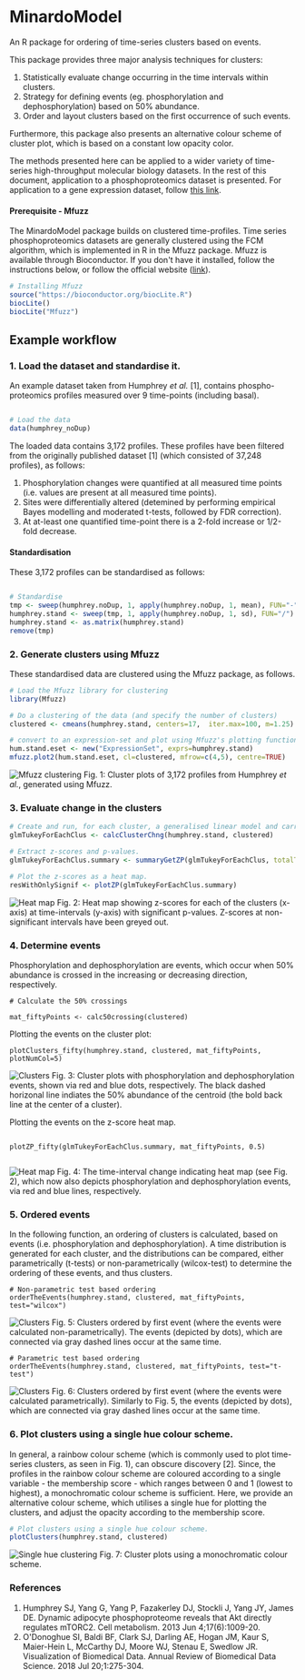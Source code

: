 # MinardoModel

An R package for ordering of time-series clusters based on events.

This package provides three major analysis techniques for clusters:
1. Statistically evaluate change occurring in the time intervals within clusters.
2. Strategy for defining events (eg. phosphorylation and dephosphorylation) based on 50% abundance.  
3. Order and layout clusters based on the first occurrence of such events.

Furthermore, this package also presents an alternative colour scheme of cluster plot, which is based on a constant low opacity color.


The methods presented here can be applied to a wider variety of time-series high-throughput molecular biology datasets. In the rest of this document, application to a phosphoproteomics dataset is presented. For application to a gene expression dataset, follow [this link](workflowGE.md).





#### Prerequisite - Mfuzz

The MinardoModel package builds on clustered time-profiles. Time series phosphoproteomics datasets are generally clustered using the FCM algorithm, which is implemented in R in the Mfuzz package. Mfuzz is available through Bioconductor. If you don't have it installed, follow the instructions below, or follow the official website ([link](10.18129/B9.bioc.Mfuzz)).
```R
# Installing Mfuzz
source("https://bioconductor.org/biocLite.R")
biocLite()
biocLite("Mfuzz")
```


## Example workflow

### 1. Load the dataset and standardise it.
An example dataset taken from Humphrey *et al.* [1], contains phospho-proteomics profiles measured over 9 time-points (including basal).

```R

# Load the data
data(humphrey_noDup)
```

The loaded data contains 3,172 profiles. These profiles have been filtered from the originally published dataset [1] (which consisted of 37,248 profiles), as follows:

1. Phosphorylation changes were quantified at all measured time  points (i.e. values are present at all measured time points).
2. Sites were differentially altered (detemined by performing empirical Bayes modelling and moderated t-tests, followed by FDR correction).
3. At at-least one quantified time-point there is a 2-fold increase or 1/2-fold decrease.


#### Standardisation

These 3,172 profiles can be standardised as follows:

```R

# Standardise
tmp <- sweep(humphrey.noDup, 1, apply(humphrey.noDup, 1, mean), FUN="-")
humphrey.stand <- sweep(tmp, 1, apply(humphrey.noDup, 1, sd), FUN="/")
humphrey.stand <- as.matrix(humphrey.stand)
remove(tmp)
```

### 2. Generate clusters using Mfuzz
These standardised data are clustered using the Mfuzz package, as follows.

```R
# Load the Mfuzz library for clustering
library(Mfuzz)

# Do a clustering of the data (and specify the number of clusters)
clustered <- cmeans(humphrey.stand, centers=17,  iter.max=100, m=1.25)

# convert to an expression-set and plot using Mfuzz's plotting function
hum.stand.eset <- new("ExpressionSet", exprs=humphrey.stand)
mfuzz.plot2(hum.stand.eset, cl=clustered, mfrow=c(4,5), centre=TRUE)
```
![Mfuzz clustering](images/Humphrey/humphrey_mfuzz.png)
Fig. 1: Cluster plots of 3,172 profiles from Humphrey *et al.*, generated using Mfuzz.



### 3. Evaluate change in the clusters

```R
# Create and run, for each cluster, a generalised linear model and carry out tukey post-hoc evaluations.
glmTukeyForEachClus <- calcClusterChng(humphrey.stand, clustered)

# Extract z-scores and p-values.
glmTukeyForEachClus.summary <- summaryGetZP(glmTukeyForEachClus, totalTimePoints=9)

# Plot the z-scores as a heat map.
resWithOnlySignif <- plotZP(glmTukeyForEachClus.summary)

```

![Heat map](images/Humphrey/humphrey_heatmap.png)
Fig. 2: Heat map showing z-scores for each of the clusters (x-axis) at time-intervals (y-axis) with significant p-values. Z-scores at non-significant intervals have been greyed out.


### 4. Determine events

Phosphorylation and dephosphorylation are events, which occur when 50% abundance is crossed in the increasing or decreasing direction, respectively.

```
# Calculate the 50% crossings

mat_fiftyPoints <- calc50crossing(clustered)

```


Plotting the events on the cluster plot:

```
plotClusters_fifty(humphrey.stand, clustered, mat_fiftyPoints, plotNumCol=5)

```
![Clusters](images/Humphrey/humphrey_clusters_50.png)
Fig. 3: Cluster plots with phosphorylation and dephosphorylation events, shown via red and blue dots, respectively. The black dashed horizonal line indiates the 50% abundance of the centroid (the bold back line at the center of a cluster).



Plotting the events on the z-score heat map.

```

plotZP_fifty(glmTukeyForEachClus.summary, mat_fiftyPoints, 0.5)


```

![Heat map](images/Humphrey/humphrey_heatmap_50.png)
Fig. 4: The time-interval change indicating heat map (see Fig. 2), which now also depicts phosphorylation and dephosphorylation events, via red and blue lines, respectively.





### 5. Ordered events

In the following function, an ordering of clusters is calculated, based on events (i.e. phosphorylation and dephosphorylation). A time distribution is generated for each cluster, and the distributions can be compared, either parametrically (t-tests) or non-parametrically (wilcox-test) to determine the ordering of these events, and thus clusters.


```
# Non-parametric test based ordering
orderTheEvents(humphrey.stand, clustered, mat_fiftyPoints, test="wilcox")
```
![Clusters](images/Humphrey/humphrey_nonParam.png)
Fig. 5: Clusters ordered by first event (where the events were calculated non-parametrically). The events (depicted by dots), which are connected via gray dashed lines occur at the same time.

```
# Parametric test based ordering
orderTheEvents(humphrey.stand, clustered, mat_fiftyPoints, test="t-test")

```

![Clusters](images/Humphrey/humphrey_param.png)
Fig. 6: Clusters ordered by first event (where the events were calculated parametrically). Similarly to Fig. 5, the events (depicted by dots), which are connected via gray dashed lines occur at the same time. 


### 6. Plot clusters using a single hue colour scheme.

In general, a rainbow colour scheme (which is commonly used to plot time-series clusters, as seen in Fig. 1), can obscure discovery [2]. Since, the profiles in the rainbow colour scheme are coloured according to a single variable - the membership score - which ranges between 0 and 1 (lowest to highest), a monochromatic colour scheme is sufficient. Here, we provide an alternative colour scheme, which utilises a single hue for plotting the clusters, and adjust the opacity according to the membership score.

```R
# Plot clusters using a single hue colour scheme.
plotClusters(humphrey.stand, clustered)
```

![Single hue clustering](images/Humphrey/humphrey_clusters.png)
Fig. 7: Cluster plots using a monochromatic colour scheme.


### References

1. Humphrey SJ, Yang G, Yang P, Fazakerley DJ, Stockli J, Yang JY, James DE. Dynamic adipocyte phosphoproteome reveals that Akt directly regulates mTORC2. Cell metabolism. 2013 Jun 4;17(6):1009-20.
2. O'Donoghue SI, Baldi BF, Clark SJ, Darling AE, Hogan JM, Kaur S, Maier-Hein L, McCarthy DJ, Moore WJ, Stenau E, Swedlow JR. Visualization of Biomedical Data. Annual Review of Biomedical Data Science. 2018 Jul 20;1:275-304.
